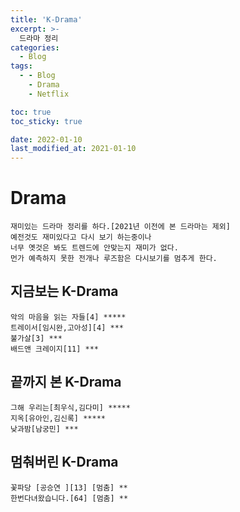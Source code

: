 ```yaml
---
title: 'K-Drama'
excerpt: >-
  드라마 정리
categories:
  - Blog
tags:
  - - Blog
    - Drama
    - Netflix

toc: true
toc_sticky: true

date: 2022-01-10
last_modified_at: 2021-01-10
---
```

# Drama

```
재미있는 드라마 정리를 하다.[2021년 이전에 본 드라마는 제외]
예전것도 재미있다고 다시 보기 하는중이나 
너무 옛것은 봐도 트렌드에 안맞는지 재미가 없다.
먼가 예측하지 못한 전개나 루즈함은 다시보기를 멈추게 한다.
```
 
## 지금보는 K-Drama  
>
```
악의 마음을 읽는 자들[4] *****
트레이서[임시완,고아성][4] ***
불가살[3] ***
배드앤 크레이지[11] ***

```

## 끝까지 본 K-Drama 
```
그해 우리는[최우식,김다미] *****
지옥[유아인,김신록] *****
낮과밤[남궁민] ***

```

## 멈춰버린 K-Drama

```
꽃파당 [공승연 ][13] [멈춤] **
한번다녀왔습니다.[64] [멈춤] **

```





    

